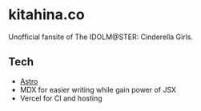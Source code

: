 # kitahina.co

Unofficial fansite of The IDOLM@STER: Cinderella Girls.

## Tech

- [Astro](https://astro.build/)
- MDX for easier writing while gain power of JSX
- Vercel for CI and hosting
